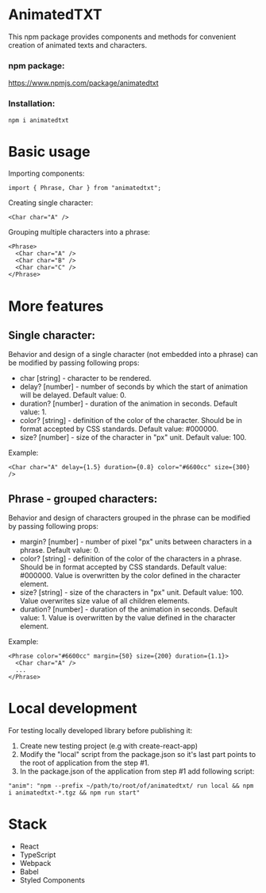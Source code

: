 # AnimatedTXT

This npm package provides components and methods for convenient creation of animated texts and characters.

### npm package:

https://www.npmjs.com/package/animatedtxt

### Installation:

```
npm i animatedtxt
```

# Basic usage

Importing components:

```
import { Phrase, Char } from "animatedtxt";
```

Creating single character:

```
<Char char="A" />
```

Grouping multiple characters into a phrase:

```
<Phrase>
  <Char char="A" />
  <Char char="B" />
  <Char char="C" />
</Phrase>
```

# More features

## Single character:

Behavior and design of a single character (not embedded into a phrase) can be modified by passing following props:

- char [string] - character to be rendered.
- delay? [number] - number of seconds by which the start of animation will be delayed. Default value: 0.
- duration? [number] - duration of the animation in seconds. Default value: 1.
- color? [string] - definition of the color of the character. Should be in format accepted by CSS standards. Default value: #000000.
- size? [number] - size of the character in "px" unit. Default value: 100.

Example:

```
<Char char="A" delay={1.5} duration={0.8} color="#6600cc" size={300} />
```

## Phrase - grouped characters:

Behavior and design of characters grouped in the phrase can be modified by passing following props:

- margin? [number] - number of pixel "px" units between characters in a phrase. Default value: 0.
- color? [string] - definition of the color of the characters in a phrase. Should be in format accepted by CSS standards. Default value: #000000. Value is overwritten by the color defined in the character element.
- size? [string] - size of the characters in "px" unit. Default value: 100. Value overwrites size value of all children elements.
- duration? [number] - duration of the animation in seconds. Default value: 1. Value is overwritten by the value defined in the character element.

Example:

```
<Phrase color="#6600cc" margin={50} size={200} duration={1.1}>
  <Char char="A" />
  ...
</Phrase>
```

# Local development

For testing locally developed library before publishing it:

1. Create new testing project (e.g with create-react-app)
2. Modify the "local" script from the package.json so it's last part points to the root of application from the step #1.
3. In the package.json of the application from step #1 add following script:

```
"anim": "npm --prefix ~/path/to/root/of/animatedtxt/ run local && npm i animatedtxt-*.tgz && npm run start"
```

# Stack

- React
- TypeScript
- Webpack
- Babel
- Styled Components
